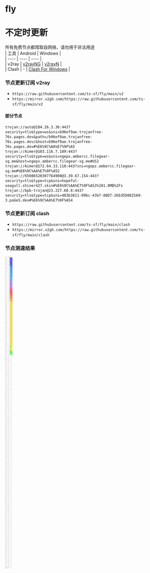 # fly
# 不定时更新
所有免费节点都爬取自网络，请勿用于非法用途  
|  工具  | Android  | Windows  |  
|  ----  | ----   | ----  |  
| v2ray  | [v2rayNG](https://github.com/2dust/v2rayNG/releases) | [v2rayN](https://github.com/2dust/v2rayN/releases) |  
| Clash  | - | [Clash For Windows](https://github.com/2dust/clashN/releases) | 
  
### 节点更新订阅  v2ray
- `https://raw.githubusercontent.com/ts-sf/fly/main/v2`  
- `https://mirror.v2gh.com/https://raw.githubusercontent.com/ts-sf/fly/main/v2`  

#### 部分节点  
``` 
trojan://auto@104.26.3.36:443?security=tls&type=ws&sni=b96ef9ae.trojanfree-76s.pages.dev&path=/b96ef9ae.trojanfree-76s.pages.dev/&host=b96ef9ae.trojanfree-76s.pages.dev#%E6%9C%AA%E7%9F%A5
trojan://Aimer@103.116.7.189:443?security=tls&type=ws&sni=ngepx.ambercc.filegear-sg.me&host=ngepx.ambercc.filegear-sg.me#US2
trojan://Aimer@172.64.33.110:443?sni=ngepz.ambercc.filegear-sg.me#%E6%9C%AA%E7%9F%A52
trojan://65086520307764900@3.39.67.154:443?security=tls&type=tcp&sni=hopeful-seagull.shiner427.skin#%E6%9C%AA%E7%9F%A53%201.0MB%2Fs
trojan://bpb-trojan@23.227.60.8:443?security=tls&type=tcp&sni=403b3611-99bc-43b7-88D7-26Ed5D0825A9-3.paGeS.dev#%E6%9C%AA%E7%9F%A54
```
### 节点更新订阅  clash
- `https://raw.githubusercontent.com/ts-sf/fly/main/clash`  
- `https://mirror.v2gh.com/https://raw.githubusercontent.com/ts-sf/fly/main/clash`  

### 节点测速结果
![image](traffic.png)
